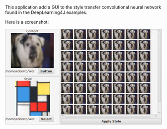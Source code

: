 
This application add a GUI to the style transfer convolutional neural network found 
in the DeepLearning4J examples.

Here is a screenshot:

![application screenshot](https://raw.githubusercontent.com/onebeartoe/deep-learning/master/convolutional/style-transfer-ui/screenshot-00.png "application screenshot")

